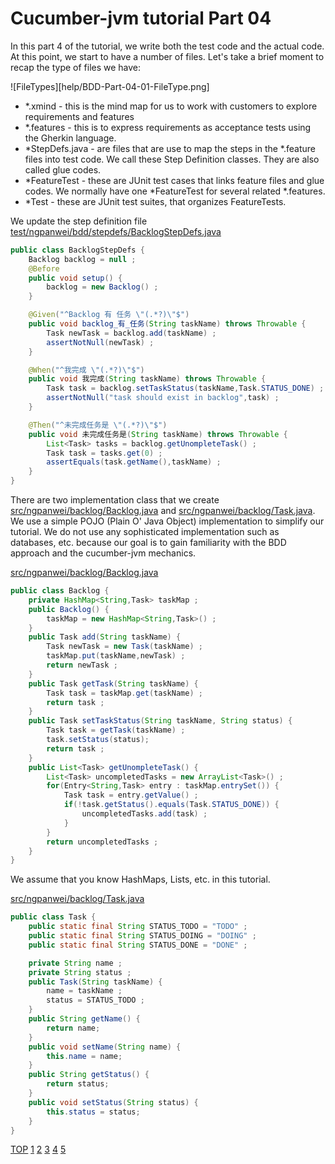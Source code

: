 Cucumber-jvm tutorial Part 04
=============================

In this part 4 of the tutorial, we write both the test code and the actual code.
At this point, we start to have a number of files. Let's take a brief moment to recap the type of files 
we have:

![FileTypes][help/BDD-Part-04-01-FileType.png]
- *.xmind - this is the mind map for us to work with customers to explore requirements and features
- *.features - this is to express requirements as acceptance tests using the Gherkin language.
- *StepDefs.java - are files that are use to map the steps in the *.feature files into test code. 
		We call these Step Definition classes. They are also called glue codes.
- *FeatureTest - these are JUnit test cases that links feature files and glue codes. We normally have one 
	*FeatureTest for several related *.features.
- *Test - these are JUnit test suites, that organizes FeatureTests.


We update the step definition file 
[test/ngpanwei/bdd/stepdefs/BacklogStepDefs.java](test/ngpanwei/bdd/stepdefs/BacklogStepDefs.java)
````java
public class BacklogStepDefs {
	Backlog backlog = null ;
	@Before
	public void setup() {
		backlog = new Backlog() ;
	}

	@Given("^Backlog 有 任务 \"(.*?)\"$")
	public void backlog_有_任务(String taskName) throws Throwable {
		Task newTask = backlog.add(taskName) ;
		assertNotNull(newTask) ;
	}

	@When("^我完成 \"(.*?)\"$")
	public void 我完成(String taskName) throws Throwable {
		Task task = backlog.setTaskStatus(taskName,Task.STATUS_DONE) ;
		assertNotNull("task should exist in backlog",task) ;
	}

	@Then("^未完成任务是 \"(.*?)\"$")
	public void 未完成任务是(String taskName) throws Throwable {
		List<Task> tasks = backlog.getUnompleteTask() ;
		Task task = tasks.get(0) ;
		assertEquals(task.getName(),taskName) ;
	}
}
````

There are two implementation class that we create
[src/ngpanwei/backlog/Backlog.java](src/ngpanwei/backlog/Backlog.java) and 
[src/ngpanwei/backlog/Task.java](src/ngpanwei/backlog/Task.java).
We use a simple POJO (Plain O' Java Object) implementation to simplify our tutorial. 
We do not use any sophisticated implementation such as databases, etc. because our 
goal is to gain familiarity with the BDD approach and the cucumber-jvm mechanics.

[src/ngpanwei/backlog/Backlog.java](src/ngpanwei/backlog/Backlog.java)
````java
public class Backlog {
	private HashMap<String,Task> taskMap ;
	public Backlog() {
		taskMap = new HashMap<String,Task>() ;
	}
	public Task add(String taskName) {
		Task newTask = new Task(taskName) ;
		taskMap.put(taskName,newTask) ;
		return newTask ;
	}
	public Task getTask(String taskName) {
		Task task = taskMap.get(taskName) ;
		return task ;
	}
	public Task setTaskStatus(String taskName, String status) {
		Task task = getTask(taskName) ;
		task.setStatus(status);
		return task ;
	}
	public List<Task> getUnompleteTask() {
		List<Task> uncompletedTasks = new ArrayList<Task>() ;
		for(Entry<String,Task> entry : taskMap.entrySet()) {
			Task task = entry.getValue() ;
			if(!task.getStatus().equals(Task.STATUS_DONE)) {
				uncompletedTasks.add(task) ;
			}
		}
		return uncompletedTasks ;
	}
}

````
We assume that you know HashMaps, Lists, etc. in this tutorial.

[src/ngpanwei/backlog/Task.java](src/ngpanwei/backlog/Task.java)
````java
public class Task {
	public static final String STATUS_TODO = "TODO" ;
	public static final String STATUS_DOING = "DOING" ;
	public static final String STATUS_DONE = "DONE" ;

	private String name ;
	private String status ;
	public Task(String taskName) {
		name = taskName ;
		status = STATUS_TODO ;
	}
	public String getName() {
		return name;
	}
	public void setName(String name) {
		this.name = name;
	}
	public String getStatus() {
		return status;
	}
	public void setStatus(String status) {
		this.status = status;
	}
}
````

[TOP](https://github.com/ngpanwei/cucumber-jvm-tutorial/blob/master/README.md)
[1](https://github.com/ngpanwei/cucumber-jvm-tutorial/blob/master/bdd-part-01-skeleton/README.md)
[2](https://github.com/ngpanwei/cucumber-jvm-tutorial/blob/master/bdd-part-02-features/README.md)
[3](https://github.com/ngpanwei/cucumber-jvm-tutorial/blob/master/bdd-part-03-test-skeleton/README.md)
[4](https://github.com/ngpanwei/cucumber-jvm-tutorial/blob/master/bdd-part-04-test-code/README.md)
[5](https://github.com/ngpanwei/cucumber-jvm-tutorial/blob/master/bdd-part-05-elaborate/README.md)

